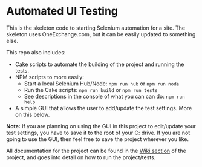 # Automated UI Testing
This is the skeleton code to starting Selenium automation for a site. The skeleton uses OneExchange.com, but it can be easily updated to something else.

This repo also includes:
- Cake scripts to automate the building of the project and running the tests.
- NPM scripts to more easily:
  - Start a local Selenium Hub/Node: `npm run hub` or `npm run node`
  - Run the Cake scripts: `npm run build` or `npm run tests`
  - See descriptions in the console of what you can can do: `npm run help`
- A simple GUI that allows the user to add/update the test settings. More on this below.

**Note:** If you are planning on using the GUI in this project to edit/update your test settings, you have to save it to the root of your C: drive. If you are not going to use the GUI, then feel free to save the project wherever you like.

All documentation for the project can be found in the [Wiki section](https://github.com/fushinoryuu/SeleniumAutomationToolbox/wiki) of the project, and goes into detail on how to run the project/tests.